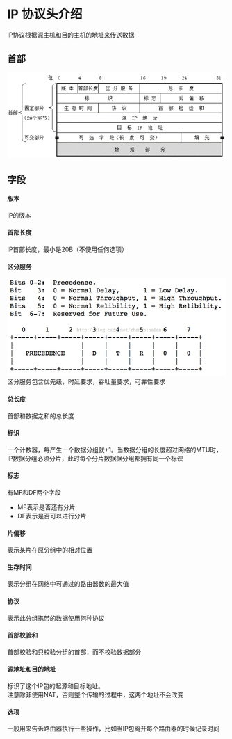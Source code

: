 # IP 协议头介绍
IP协议根据源主机和目的主机的地址来传送数据

## 首部
![img_2.png](img_2.png)


## 字段
#### 版本
IP的版本

#### 首部长度
IP首部长度，最小是20B（不使用任何选项）

#### 区分服务
![img.png](img.png)
区分服务包含优先级，时延要求，吞吐量要求，可靠性要求

#### 总长度
首部和数据之和的总长度

#### 标识
一个计数器，每产生一个数据分组就+1。当数据分组的长度超过网络的MTU时，IP数据分组必须分片，此时每个分片数据据分组都拥有同一个标识

#### 标志
有MF和DF两个字段
- MF表示是否还有分片
- DF表示是否可以进行分片

#### 片偏移
表示某片在原分组中的相对位置

#### 生存时间
表示分组在网络中可通过的路由器数的最大值

#### 协议
表示此分组携带的数据使用何种协议

#### 首部校验和
首部校验和只校验分组的首部，而不校验数据部分

#### 源地址和目的地址
标识了这个IP包的起源和目标地址。  
注意除非使用NAT，否则整个传输的过程中，这两个地址不会改变


#### 选项
一般用来告诉路由器执行一些操作，比如当IP包离开每个路由器的时候记录时间


